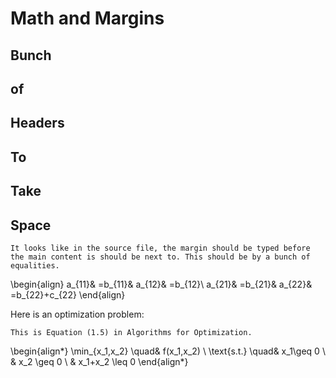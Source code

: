 # Math and Margins

## Bunch

## of

## Headers

## To

## Take

## Space

```{margin}
It looks like in the source file, the margin should be typed before the main content is should be next to. This should be by a bunch of equalities.
```

\begin{align}
a_{11}& =b_{11}&
  a_{12}& =b_{12}\\
a_{21}& =b_{21}&
  a_{22}& =b_{22}+c_{22}
\end{align}


Here is an optimization problem:


```{margin}
This is Equation (1.5) in Algorithms for Optimization.
```

\begin{align*}
\min_{x_1,x_2} \quad& f(x_1,x_2) \\
\text{s.t.} \quad& x_1\geq 0 \\
& x_2 \geq 0 \\
& x_1+x_2 \leq 0
\end{align*}

